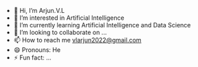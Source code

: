 - 👋 Hi, I’m Arjun.V.L
- 👀 I’m interested in Artificial Intelligence
- 🌱 I’m currently learning Artificial Intelligence and Data Science
- 💞️ I’m looking to collaborate on ...
- 📫 How to reach me vlarjun2022@gmail.com
- 😄 Pronouns: He
- ⚡ Fun fact: ...

<!---
vlarjun20/vlarjun20 is a ✨ special ✨ repository because its `README.md` (this file) appears on your GitHub profile.
You can click the Preview link to take a look at your changes.
--->
